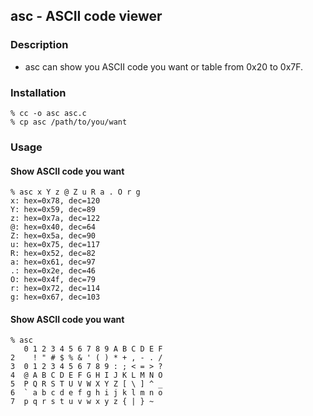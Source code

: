 ## asc - ASCII code viewer
### Description
- asc can show you ASCII code you want or table from 0x20 to 0x7F.

### Installation
```
% cc -o asc asc.c
% cp asc /path/to/you/want
```

### Usage
#### Show ASCII code you want
```shell
% asc x Y z @ Z u R a . O r g
x: hex=0x78, dec=120
Y: hex=0x59, dec=89
z: hex=0x7a, dec=122
@: hex=0x40, dec=64
Z: hex=0x5a, dec=90
u: hex=0x75, dec=117
R: hex=0x52, dec=82
a: hex=0x61, dec=97
.: hex=0x2e, dec=46
O: hex=0x4f, dec=79
r: hex=0x72, dec=114
g: hex=0x67, dec=103
```

#### Show ASCII code you want
```shell
% asc
   0 1 2 3 4 5 6 7 8 9 A B C D E F
2    ! " # $ % & ' ( ) * + , - . /
3  0 1 2 3 4 5 6 7 8 9 : ; < = > ?
4  @ A B C D E F G H I J K L M N O
5  P Q R S T U V W X Y Z [ \ ] ^ _
6  ` a b c d e f g h i j k l m n o
7  p q r s t u v w x y z { | } ~
```
